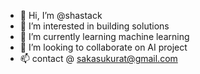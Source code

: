 - 👋 Hi, I’m @shastack
- 👀 I’m interested in building solutions
- 🌱 I’m currently learning machine learning  
- 💞️ I’m looking to collaborate on AI project
- 📫 contact @ sakasukurat@gmail.com
